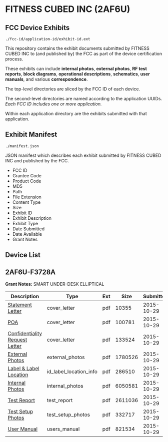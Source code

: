 # FITNESS CUBED INC (2AF6U)
## FCC Device Exhibits

```
./fcc-id/application-id/exhibit-id.ext
```

This repository contains the exhibit documents submitted by FITNESS CUBED INC to (and published by) the FCC as part of the device certification process.

These exhibits can include **internal photos**, **external photos**, **RF test reports**, **block diagrams**, **operational descriptions**, **schematics**, **user manuals**, and various **correspondence**.

The top-level directories are sliced by the FCC ID of each device.

The second-level directories are named according to the application UUIDs. *Each FCC ID includes one or more application.*

Within each application directory are the exhibits submitted with that application. 

## Exhibit Manifest

```
./manifest.json
```

JSON manifest which describes each exhibit submitted by FITNESS CUBED INC and published by the FCC.

- FCC ID
- Grantee Code
- Product Code
- MD5
- Path
- File Extension
- Content Type
- Size
- Exhibit ID
- Exhibit Description
- Exhibit Type
- Date Submitted
- Date Available
- Grant Notes

## Device List
## 2AF6U-F3728A
**Grant Notes:** SMART UNDER-DESK ELLIPTICAL

| Description | Type | Ext | Size | Submitted | Available |
| ----------- | ---- | --- | ---- | --------- | --------- |
| [Statement Letter](2AF6U-F3728A/50b578953825242783d4476ef49857f4/2797793.pdf) | cover_letter | pdf | 10355 | 2015-10-29 | 2015-10-29 |
| [POA](2AF6U-F3728A/50b578953825242783d4476ef49857f4/2797799.pdf) | cover_letter | pdf | 100781 | 2015-10-29 | 2015-10-29 |
| [Confidentiality Request Letter](2AF6U-F3728A/50b578953825242783d4476ef49857f4/2797800.pdf) | cover_letter | pdf | 133524 | 2015-10-29 | 2015-10-29 |
| [External Photos](2AF6U-F3728A/50b578953825242783d4476ef49857f4/2797797.pdf) | external_photos | pdf | 1780526 | 2015-10-29 | 2015-10-29 |
| [Label & Label Location](2AF6U-F3728A/50b578953825242783d4476ef49857f4/2797795.pdf) | id_label_location_info | pdf | 286510 | 2015-10-29 | 2015-10-29 |
| [Internal Photos](2AF6U-F3728A/50b578953825242783d4476ef49857f4/2797796.pdf) | internal_photos | pdf | 6050581 | 2015-10-29 | 2015-10-29 |
| [Test Report](2AF6U-F3728A/50b578953825242783d4476ef49857f4/2797792.pdf) | test_report | pdf | 2611036 | 2015-10-29 | 2015-10-29 |
| [Test Setup Photos](2AF6U-F3728A/50b578953825242783d4476ef49857f4/2797794.pdf) | test_setup_photos | pdf | 332717 | 2015-10-29 | 2015-10-29 |
| [User Manual](2AF6U-F3728A/50b578953825242783d4476ef49857f4/2797798.pdf) | users_manual | pdf | 821534 | 2015-10-29 | 2015-10-29 |
